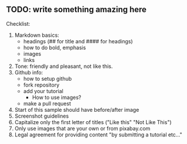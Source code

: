 ## TODO: write something amazing here

Checklist:

1. Markdown basics: 
    - headings (## for title and #### for headings)
    - how to do bold, emphasis
    - images
    - links
1. Tone: friendly and pleasant, not like this.
1. Github info: 
    - how to setup github
    - fork repository
    - add your tutorial
        - How to use images?
    - make a pull request
1. Start of this sample should have before/after image
1. Screenshot guidelines
1. Capitalize only the first letter of titles ("Like this" "Not Like This")
1. Only use images that are your own or from pixabay.com
1. Legal agreement for providing content "by submitting a tutorial etc..."
